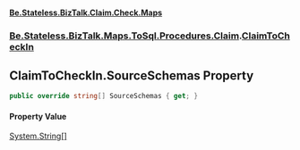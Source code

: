 #### [Be.Stateless.BizTalk.Claim.Check.Maps](README.md 'README')
### [Be.Stateless.BizTalk.Maps.ToSql.Procedures.Claim](Be.Stateless.BizTalk.Maps.ToSql.Procedures.Claim.md 'Be.Stateless.BizTalk.Maps.ToSql.Procedures.Claim').[ClaimToCheckIn](ClaimToCheckIn.md 'Be.Stateless.BizTalk.Maps.ToSql.Procedures.Claim.ClaimToCheckIn')

## ClaimToCheckIn.SourceSchemas Property

```csharp
public override string[] SourceSchemas { get; }
```

#### Property Value
[System.String](https://docs.microsoft.com/en-us/dotnet/api/System.String 'System.String')[[]](https://docs.microsoft.com/en-us/dotnet/api/System.Array 'System.Array')
